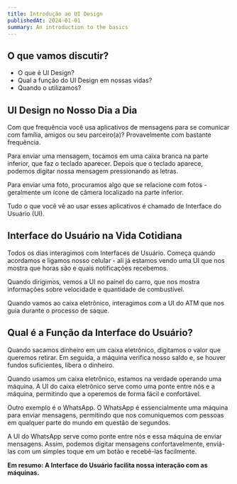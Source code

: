 ```yaml
---
title: Introdução ao UI Design
publishedAt: 2024-01-01
summary: An introduction to the basics
---
```

## O que vamos discutir?
- O que é UI Design?
- Qual a função do UI Design em nossas vidas?
- Quando o utilizamos?

## UI Design no Nosso Dia a Dia

Com que frequência você usa aplicativos de mensagens para se comunicar com família, amigos ou seu parceiro(a)? Provavelmente com bastante frequência.

Para enviar uma mensagem, tocamos em uma caixa branca na parte inferior, que faz o teclado aparecer. Depois que o teclado aparece, podemos digitar nossa mensagem pressionando as letras.

Para enviar uma foto, procuramos algo que se relacione com fotos - geralmente um ícone de câmera localizado na parte inferior.

Tudo o que você vê ao usar esses aplicativos é chamado de Interface do Usuário (UI).

## Interface do Usuário na Vida Cotidiana

Todos os dias interagimos com Interfaces de Usuário. Começa quando acordamos e ligamos nosso celular - ali já estamos vendo uma UI que nos mostra que horas são e quais notificações recebemos.

Quando dirigimos, vemos a UI no painel do carro, que nos mostra informações sobre velocidade e quantidade de combustível.

Quando vamos ao caixa eletrônico, interagimos com a UI do ATM que nos guia durante o processo de saque.

## Qual é a Função da Interface do Usuário?

Quando sacamos dinheiro em um caixa eletrônico, digitamos o valor que queremos retirar. Em seguida, a máquina verifica nosso saldo e, se houver fundos suficientes, libera o dinheiro.

Quando usamos um caixa eletrônico, estamos na verdade operando uma máquina. A UI do caixa eletrônico serve como uma ponte entre nós e a máquina, permitindo que a operemos de forma fácil e confortável.

Outro exemplo é o WhatsApp. O WhatsApp é essencialmente uma máquina para enviar mensagens, permitindo que nos comuniquemos com pessoas em qualquer parte do mundo em questão de segundos.

A UI do WhatsApp serve como ponte entre nós e essa máquina de enviar mensagens. Assim, podemos digitar mensagens confortavelmente, enviá-las com um simples toque em um botão e recebê-las facilmente.

**Em resumo: A Interface do Usuário facilita nossa interação com as máquinas.**